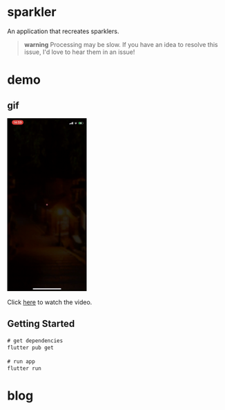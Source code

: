 # sparkler
An application that recreates sparklers.


> **warning**
> Processing may be slow.
> If you have an idea to resolve this issue, I'd love to hear them in an issue!

# demo
## gif
<img src="./docs/sparkler_demo.gif" height=400>

Click [here](./docs/sparkler_demo.mov) to watch the video.

## Getting Started
```
# get dependencies
flutter pub get

# run app
flutter run
```

# blog